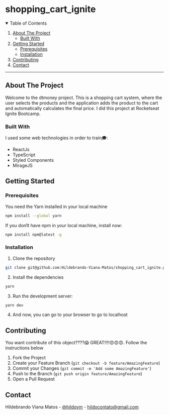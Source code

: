 # shopping_cart_ignite
<details open="open">
  <summary>Table of Contents</summary>
  <ol>
    <li>
      <a href="#about-the-project">About The Project</a>
      <ul>
        <li><a href="#built-with">Built With</a></li>
      </ul>
    </li>
    <li>
      <a href="#getting-started">Getting Started</a>
      <ul>
        <li><a href="#prerequisites">Prerequisites</a></li>
        <li><a href="#installation">Installation</a></li>
      </ul>
    </li>
    <li><a href="#contributing">Contributing</a></li>
    <li><a href="#contact">Contact</a></li>
  </ol>
</details>

<hr>

## About The Project
<p>Welcome to the dtmoney project. This is a shopping cart system, where the user selects the products and the application adds the product to the cart and automatically calculates the final price. I did this project at Rocketseat Ignite Bootcamp.</p>

### Built With
I used some web technologies in order to train:mortar_board::
* ReactJs
* TypeScript
* Styled Components
* MirageJS

## Getting Started
### Prerequisites
You need the Yarn installed in your local machine
  ```sh
  npm install --global yarn
  ```
If you don1t have npm in your local machine, install now:
  ```sh
  npm install npm@latest -g
  ```
### Installation
1. Clone the repository
  ```sh
  git clone git@github.com:Hildebrando-Viana-Matos/shopping_cart_ignite.git
  ```
2. Install the dependencies
  ```bash
  yarn
  ```
3. Run the development server:
  ```bash
  yarn dev
  ```
4. And now, you can go to your browser to go to localhost

## Contributing

You want contribute of this object????:scream: GREAT!!!!:heart_eyes::heart_eyes::heart_eyes:. Follow the instructions below

1. Fork the Project
2. Create your Feature Branch (`git checkout -b feature/AmazingFeature`)
3. Commit your Changes (`git commit -m 'Add some AmazingFeature'`)
4. Push to the Branch (`git push origin feature/AmazingFeature`)
5. Open a Pull Request

## Contact

Hildebrando Viana Matos - [@hildovm](https://www.instagram.com/hildovm/) - hildocontato@gmail.com
